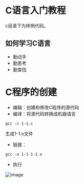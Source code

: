 C语言入门教程
=============

c目录下为样例代码。

如何学习C语言
-------------
- 勤动手
- 勤思考
- 勤查找

C程序的创建
===========
* 编辑：创建和修改C程序的源代码
* 编译：将源代码转换成机器语言
```
gcc -c 1-1.c
```

生成1-1.o文件
* 链接：
```
gcc -o 1-1 1-1.o
```
* 执行

![image](/1.png)


